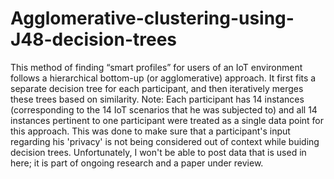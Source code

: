# Agglomerative-clustering-using-J48-decision-trees
This method of finding “smart profiles” for users of an IoT environment follows a hierarchical bottom-up (or agglomerative) approach. It first fits a separate decision tree for each participant, and then iteratively merges these trees based on similarity.
Note: Each participant has 14 instances (corresponding to the 14 IoT scenarios that he was subjected to) and all 14 instances pertinent to one participant were treated as a single data point for this approach. This was done to make sure that a participant's input regarding his 'privacy' is not being considered out of context while buiding decision trees.
Unfortunately, I won't be able to post data that is used in here; it is part of ongoing research and a paper under review.
